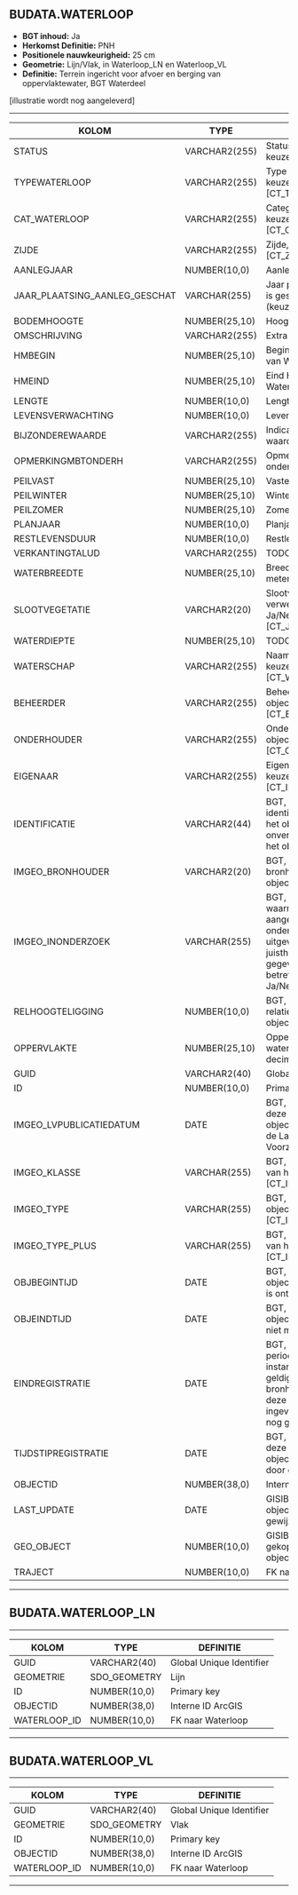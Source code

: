 ﻿## BUDATA.WATERLOOP


* __BGT inhoud:__ Ja
* __Herkomst Definitie:__ PNH
* __Positionele nauwkeurigheid:__ 25 cm
* __Geometrie:__ Lijn/Vlak, in Waterloop_LN en Waterloop_VL
* __Definitie:__ Terrein ingericht voor afvoer en berging van oppervlaktewater, BGT Waterdeel

[illustratie wordt nog aangeleverd]

***

|KOLOM                               |TYPE              |DEFINITIE|
|------                              |----              |-----    |
|STATUS                              |VARCHAR2(255)     |Status van de gegevens, keuzelijst [CT_STATUS]|
|TYPEWATERLOOP                       |VARCHAR2(255)     |Type waterloop, keuzelijst [CT_TYPE_WATERLOOP]|
|CAT_WATERLOOP                       |VARCHAR2(255)     |Categorie waterloop, keuzelijst [CT_CAT_WATERLOOP]
|ZIJDE                               |VARCHAR2(255)     |Zijde, keuzelijst [CT_ZIJDE]|
|AANLEGJAAR                          |NUMBER(10,0)      |Aanlegjaar|
|JAAR_PLAATSING_AANLEG_GESCHAT       |VARCHAR(255)       |Jaar plaatsing of aanleg is geschat: ja of nee (keuzelijst [CT_JA_NEE])|
|BODEMHOOGTE                         |NUMBER(25,10)     |Hoogte t.o.v. NAP|
|OMSCHRIJVING                        |VARCHAR2(255)     |Extra toelichting|
|HMBEGIN                             |NUMBER(25,10)     |Begin Hectometrering van Waterloop|
|HMEIND                              |NUMBER(25,10)     |Eind Hectometrering van Waterloop|
|LENGTE                              |NUMBER(10,0)      |Lengte van Waterloop|
|LEVENSVERWACHTING                   |NUMBER(10,0)      |Levensverwachting|
|BIJZONDEREWAARDE                    |VARCHAR2(255)     |Indicatie van bijzondere waarde|
|OPMERKINGMBTONDERH                  |VARCHAR2(255)     |Opmerking mbt onderhoud|
|PEILVAST                            |NUMBER(25,10)     |Vaste peil|
|PEILWINTER                          |NUMBER(25,10)     |Winter peil|
|PEILZOMER                           |NUMBER(25,10)     |Zomer peil|
|PLANJAAR                            |NUMBER(10,0)      |Planjaar|
|RESTLEVENSDUUR                      |NUMBER(10,0)      |Restlevensduur|
|VERKANTINGTALUD                     |VARCHAR2(255)     |TODO|
|WATERBREEDTE                        |NUMBER(25,10)     |Breedte Natte profiel in meters (2 decimalen)|
|SLOOTVEGETATIE                      |VARCHAR2(20)      |Slootvegetatie dient verwerkt te worden: Ja/Nee. Keuzelijst [CT_JA_NEE]|
|WATERDIEPTE                         |NUMBER(25,10)     |TODO|
|WATERSCHAP                          |VARCHAR2(255)     |Naam Waterschap, keuzelijst [CT_WATERSCHAP]|
|BEHEERDER                           |VARCHAR2(255)     |Beheerder van het object, keuzelijst [CT_BEHEERDER]|
|ONDERHOUDER                         |VARCHAR2(255)     |Onderhouder van het object, keuzelijst [CT_ONDERHOUDER]|
|EIGENAAR                            |VARCHAR2(255)     |Eigenaar van het object, keuzelijst [CT_INSTANTIE]|
|IDENTIFICATIE                       |VARCHAR2(44)      |BGT, Uniek identificatienummer voor het object dat onveranderlijk is zolang het object bestaat|
|IMGEO_BRONHOUDER                          |VARCHAR2(20)      |BGT, De bronhoudercode van het object|
|IMGEO_INONDERZOEK                   |VARCHAR(255)           |BGT, Een aanduiding waarmee wordt aangegeven dat een onderzoek wordt uitgevoerd naar de juistheid van een of meer gegevens van het betreffende object: Ja/Nee [CT_JA_NEE] |
|RELHOOGTELIGGING                    |NUMBER(10,0)      |BGT, Aanduiding voor de relatieve hoogte van het object|
|OPPERVLAKTE                         |NUMBER(25,10)     |Oppervlakte van de waterloop (m2, 2 decimalen)|
|GUID                                |VARCHAR2(40)      |Global Unique Identifier|
|ID                                  |NUMBER(10,0)      |Primary Key|
|IMGEO_LVPUBLICATIEDATUM             |DATE              |BGT, Tijdstip waarop deze instantie van het object is opgenomen in de Landelijke Voorziening|
|IMGEO_KLASSE                        |VARCHAR(255)      |BGT, hoofdclassificatie van het object, keuzelijst [CT_IMGEO_KLASSE]|
|IMGEO_TYPE                          |VARCHAR(255)      |BGT, typering van het object, keuzelijst [CT_IMGEO_TYPE] |
|IMGEO_TYPE_PLUS                     |VARCHAR(255)      |BGT, nadere typering van het object, keuzelijst [CT_IMGEO_TYPE_PLUS]|
|OBJBEGINTIJD                        |DATE              |BGT, Datum waarop het object bij de bronhouder is ontstaan|
|OBJEINDTIJD                         |DATE              |BGT, Datum waarop het object bij de bronhouder niet meer geldig is|
|EINDREGISTRATIE                     |DATE              |BGT, Eind van de periode waarop deze instantie van het object geldig is bij de bronhouder. Wanneer deze waarde niet is ingevuld is de instantie nog geldig|
|TIJDSTIPREGISTRATIE                 |DATE              |BGT, Tijdstip waarop deze instantie van het object is opgenomen door de bronhouder|
|OBJECTID                            |NUMBER(38,0)      |Interne ID ArcGIS|
|LAST_UPDATE                         |DATE              |GISIB, Datum waarop het object voor het laatst gewijzigd is in GISIB|
|GEO_OBJECT                          |NUMBER(10,0)      |GISIB, Interne ID van gekoppeld Gisib geo object|
|TRAJECT                             |NUMBER(10,0)      |FK naar Traject|

***

## BUDATA.WATERLOOP_LN

***

|KOLOM                               |TYPE              |DEFINITIE|
|------                              |----              |-----    |
|GUID                                |VARCHAR2(40)      |Global Unique Identifier|
|GEOMETRIE                           |SDO_GEOMETRY      |Lijn|
|ID                                 |NUMBER(10,0)      |Primary key|
|OBJECTID                            |NUMBER(38,0)   |Interne ID ArcGIS|
|WATERLOOP_ID                        |NUMBER(10,0)    |FK naar Waterloop|

***

## BUDATA.WATERLOOP_VL

***

|KOLOM                               |TYPE              |DEFINITIE|
|------                              |----              |-----    |
|GUID                                |VARCHAR2(40)      |Global Unique Identifier|
|GEOMETRIE                           |SDO_GEOMETRY      |Vlak|
|ID                                  |NUMBER(10,0)      |Primary key|
|OBJECTID                            |NUMBER(38,0)   |Interne ID ArcGIS|
|WATERLOOP_ID                        |NUMBER(10,0)    |FK naar Waterloop|

***